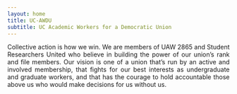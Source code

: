 ```yaml
---
layout: home
title: UC-AWDU
subtitle: UC Academic Workers for a Democratic Union
---
```


<div style="text-align: justify">
    Collective action is how we win. We are members of UAW 2865 and Student Researchers United who believe in building the power of our union’s rank and file members. Our vision is one of a union that’s run by an active and involved membership, that fights for our best interests as undergraduate and graduate workers, and that has the courage to hold accountable those above us who would make decisions for us without us.
</div>
